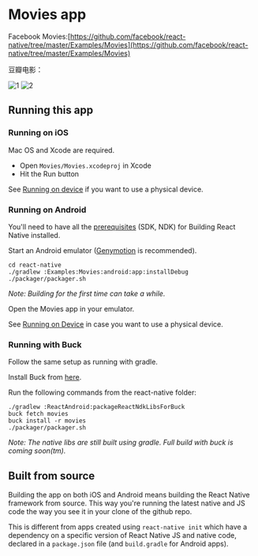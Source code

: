 # Movies app
Facebook Movies:[https://github.com/facebook/react-native/tree/master/Examples/Movies](https://github.com/facebook/react-native/tree/master/Examples/Movies)

豆瓣电影：

![1](http://ww4.sinaimg.cn/large/8bd0decfgw1f3be4aqj79j208w0fsmy8.jpg)
![2](http://ww3.sinaimg.cn/large/8bd0decfgw1f3be59mcjfj208w0fs0tp.jpg)

## Running this app

### Running on iOS

Mac OS and Xcode are required.

- Open `Movies/Movies.xcodeproj` in Xcode
- Hit the Run button

See [Running on device](https://facebook.github.io/react-native/docs/running-on-device-ios.html) if you want to use a physical device.

### Running on Android

You'll need to have all the [prerequisites](https://github.com/facebook/react-native/tree/master/ReactAndroid#prerequisites) (SDK, NDK) for Building React Native installed.

Start an Android emulator ([Genymotion](https://www.genymotion.com) is recommended).

    cd react-native
    ./gradlew :Examples:Movies:android:app:installDebug
    ./packager/packager.sh

_Note: Building for the first time can take a while._

Open the Movies app in your emulator.

See [Running on Device](https://facebook.github.io/react-native/docs/running-on-device-android.html) in case you want to use a physical device.

### Running with Buck

Follow the same setup as running with gradle.

Install Buck from [here](https://buckbuild.com/setup/install.html).

Run the following commands from the react-native folder:

    ./gradlew :ReactAndroid:packageReactNdkLibsForBuck
    buck fetch movies
    buck install -r movies
    ./packager/packager.sh

_Note: The native libs are still built using gradle. Full build with buck is coming soon(tm)._

## Built from source

Building the app on both iOS and Android means building the React Native framework from source. This way you're running the latest native and JS code the way you see it in your clone of the github repo.

This is different from apps created using `react-native init` which have a dependency on a specific version of React Native JS and native code, declared in a `package.json` file (and `build.gradle` for Android apps).
